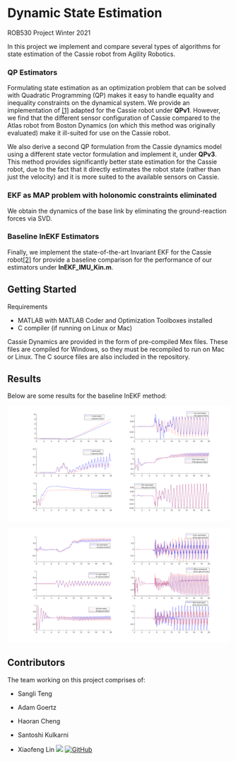 # Dynamic State Estimation
ROB530 Project Winter 2021

In this project we implement and compare several types of algorithms for state estimation of the Cassie robot from Agility Robotics. 

### QP Estimators

Formulating state estimation as an optimization problem that can be solved with Quadratic Programming (QP) makes it easy to handle equality and 
inequality constraints on the dynamical system. We provide an implementation of [\[1\]](https://ieeexplore.ieee.org/document/6942679) adapted for the 
Cassie robot under **QPv1**. However, we find that the different sensor configuration of Cassie compared to the Atlas robot from Boston Dynamics (on which this method was originally evaluated) make it ill-suited for use on the Cassie robot.

We also derive a second QP formulation from the Cassie dynamics model using a different state vector formulation and implement it, under **QPv3**. This method provides significantly better state estimation for the Cassie robot, due to the fact that it directly estimates the robot state (rather than just the velocity) and it is more suited to the available sensors on Cassie.

### EKF as MAP problem with holonomic constraints eliminated

We obtain the dynamics of the base link by eliminating the ground-reaction forces via SVD. 

### Baseline InEKF Estimators

Finally, we implement the state-of-the-art Invariant EKF for the Cassie robot[\[2\]](https://arxiv.org/abs/2104.04238) for provide a baseline comparison for the performance of our estimators under **InEKF_IMU_Kin.m**.

## Getting Started

Requirements
* MATLAB with MATLAB Coder and Optimization Toolboxes installed
* C compiler (if running on Linux or Mac)

Cassie Dynamics are provided in the form of pre-compiled Mex files. These files are compiled for Windows, so they must be recompiled to run on Mac or Linux.
The C source files are also included in the repository.

## Results

Below are some results for the baseline InEKF method:

![p_plot](image/p_plot.png)

![v_plot](image/v_plot.png)

## Contributors

The team working on this project comprises of:

- Sangli Teng

- Adam Goertz

- Haoran Cheng

- Santoshi Kulkarni

- Xiaofeng Lin [<img src="https://img.shields.io/badge/LinkedIn-0077B5?style=for-the-badge&logo=linkedin&logoColor=white" />](www.linkedin.com/in/xiaofenglin) [<img alt="GitHub" src="https://img.shields.io/badge/github%20-%23121011.svg?&style=for-the-badge&logo=github&logoColor=white"/>](https://github.com/potBagMeat)


